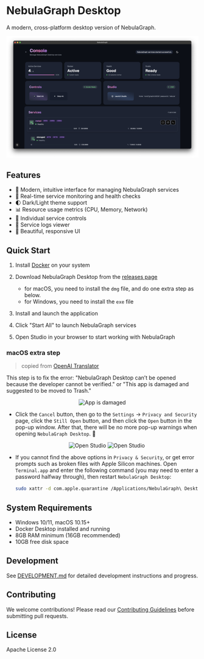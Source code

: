 # NebulaGraph Desktop

A modern, cross-platform desktop version of NebulaGraph.

![NebulaGraph Desktop](./assets/screenshot.png)

## Features

- 🚀 Modern, intuitive interface for managing NebulaGraph services
- 🔄 Real-time service monitoring and health checks
- 🌓 Dark/Light theme support
- 📊 Resource usage metrics (CPU, Memory, Network)
- 🔧 Individual service controls
- 📝 Service logs viewer
- 🎨 Beautiful, responsive UI

## Quick Start

1. Install [Docker](https://www.docker.com/get-started) on your system

2. Download NebulaGraph Desktop from the [releases page](https://github.com/vesoft-inc/nebulagraph-desktop/releases)

    - for macOS, you need to install the `dmg` file, and do one extra step as below.
    - for Windows, you need to install the `exe` file

3. Install and launch the application

4. Click "Start All" to launch NebulaGraph services

5. Open Studio in your browser to start working with NebulaGraph

### macOS extra step

> copied from [OpenAI Translator](https://github.com/openai-translator/openai-translator/)

This step is to fix the error: "NebulaGraph Desktop can’t be opened because the developer cannot be verified." or "This app is damaged and suggested to be moved to Trash."

<p align="center">
    <img alt="App is damaged" width="300" src="https://user-images.githubusercontent.com/1206493/223916804-45ce3f34-6a4a-4baf-a0c1-4ab5c54c521f.png" />
</p>

- Click the `Cancel` button, then go to the `Settings` -> `Privacy and Security` page, click the `Still Open` button, and then click the `Open` button in the pop-up window. After that, there will be no more pop-up warnings when opening `NebulaGraph Desktop`. 🎉
    <p align="center">
        <img alt="Open Studio" width="500" src="https://user-images.githubusercontent.com/1206493/223916970-9c99f15e-cf61-4770-b92d-4a78f980bb26.png" /> <img alt="Open Studio" width="200" src="https://user-images.githubusercontent.com/1206493/223917449-ed1ac19f-c43d-4b13-9888-79ba46ceb862.png" />
    </p>

- If you cannot find the above options in `Privacy & Security`, or get error prompts such as broken files with Apple Silicon machines. Open `Terminal.app` and enter the following command (you may need to enter a password halfway through), then restart `NebulaGraph Desktop`:

    ```sh
    sudo xattr -d com.apple.quarantine /Applications/NebulaGraph\ Desktop.app
    ```

## System Requirements

- Windows 10/11, macOS 10.15+
- Docker Desktop installed and running
- 8GB RAM minimum (16GB recommended)
- 10GB free disk space

## Development

See [DEVELOPMENT.md](./DEVELOPMENT.md) for detailed development instructions and progress.

## Contributing

We welcome contributions! Please read our [Contributing Guidelines](./CONTRIBUTING.md) before submitting pull requests.

## License

Apache License 2.0
